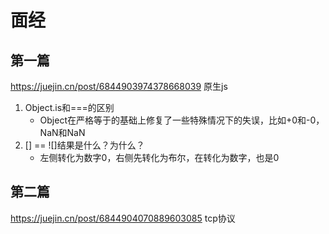 # 面经
## 第一篇
https://juejin.cn/post/6844903974378668039 原生js
1. Object.is和===的区别
    - Object在严格等于的基础上修复了一些特殊情况下的失误，比如+0和-0，NaN和NaN
2. [] == ![]结果是什么？为什么？
    - 左侧转化为数字0，右侧先转化为布尔，在转化为数字，也是0
## 第二篇
https://juejin.cn/post/6844904070889603085 tcp协议